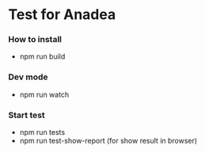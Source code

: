 # Test for Anadea

### How to install

- npm run build

### Dev mode

- npm run watch

### Start test

- npm run tests
- npm run test-show-report (for show result in browser)